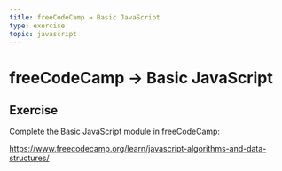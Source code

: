 ```yaml
---
title: freeCodeCamp → Basic JavaScript
type: exercise
topic: javascript
---
```


# freeCodeCamp → Basic JavaScript

## Exercise

Complete the Basic JavaScript module in freeCodeCamp:

https://www.freecodecamp.org/learn/javascript-algorithms-and-data-structures/

